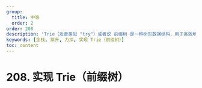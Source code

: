 ```yaml
---
group:
  title: 中等
  order: 2
order: 208
description: 'Trie（发音类似 "try"）或者说 前缀树 是一种树形数据结构，用于高效地存储和检索字符串数据集中的键。这一数据结构有相当多的应用情景，例如自动补全和拼写检查。'
keywords: [全栈, 紫升, 力扣, 实现 Trie（前缀树）]
toc: content
---
```


# 208. 实现 Trie（前缀树）
